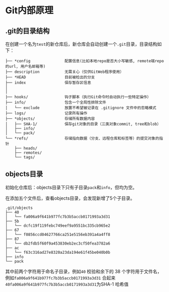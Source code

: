 # Git内部原理
## .git的目录结构
在创建一个名为`test`的新仓库后，新仓库会自动创建一个`.git`目录，目录结构如下：
```
├── *config               配置信息(比如本地repo是否大小写敏感, remote端repo的url, 用户名邮箱等) 
├── description           无需关心（仅供GitWeb程序使用）
├── *HEAD                 目前被检出的分支
├── index                 保存暂存区信息
│
│
├── hooks/                钩子脚本（执行Git命令时自动执行一些特定操作）
├── info/                 包含一个全局性排除文件
│   └── exclude           放置不希望被记录在 .gitignore 文件中的忽略模式
├── logs/                 记录所有操作
├── *objects/             存储所有数据内容
│   ├── SHA-1/            保存git对象的目录（三类对象commit, tree和blob）
│   ├── info/
│   └── pack/             
└── *refs/                存储指向数据（分支、远程仓库和标签等）的提交对象的指针
    ├── heads/           
    ├── remotes/         
    └── tags/            
```
## objects目录
初始化仓库后：objects目录下只有子目录`pack`和`info`，但均为空。

在添加五个文件后，查看objects目录，会发现新增了5个子目录。
```
.git/objects
├── 40
│   └── fa006a9f641b977fc7b3b5accb0171993a3d31
├── 5b
│   └── dcfc19f119febc749eef9a9551bc335cb965e2
├── 67
│   └── f0856ccd04627766ca251e5156eb391a4a4ff8
├── 87
│   └── db2fdb5f60f9a453830eb2ec3cf50fea3782a6
├── ac
│   └── f63c316ad27e8320a23da194e61f45be040b0b
├── info
└── pack
```
其中前两个字符用于命名子目录，例如`40`
校验和余下的 38 个字符用于文件名，例如`fa006a9f641b977fc7b3b5accb0171993a3d31`
合起来`40fa006a9f641b977fc7b3b5accb0171993a3d31`为SHA-1 哈希值
